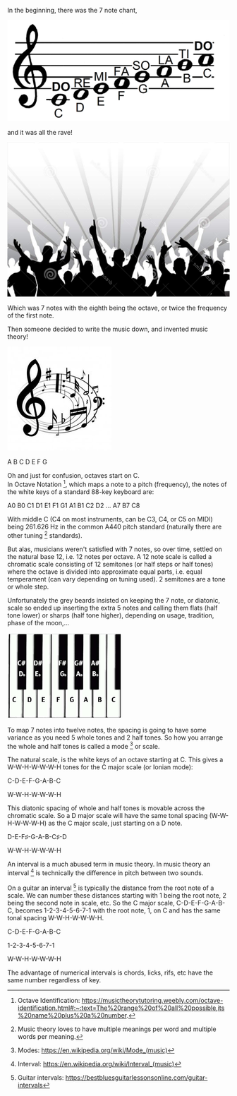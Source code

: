 In the beginning, there was the 7 note chant,

![do-re-mi-so-la-ti-do](images/Do-Re-Mi_(PSF).png)

and it was all the rave!

![rave](images/rave.JPG)

Which was 7 notes with the eighth being the octave,
or twice the frequency of the first note.

Then someone decided to write the music down,
and invented music theory!

![music-theory](images/music-theory.JPG)

A B C D E F G

Oh and just for confusion, octaves start on C.  
In Octave Notation [^1], which maps a note to a pitch (frequency), 
the notes of the white keys of a standard 88-key keyboard are:

A0 B0 C1 D1 E1 F1 G1 A1 B1 C2 D2 ... A7 B7 C8

With middle C (C4 on most instruments, can be C3, C4, or C5 on MIDI) 
being 261.626 Hz in the common A440 pitch standard (naturally there 
are other tuning [^2] standards).

But alas, musicians weren't satisfied with 7 notes,
so over time, settled on the natural base 12, i.e. 
12 notes per octave.  A 12 note scale is called a 
chromatic scale consisting of 12 semitones (or half 
steps or half tones) where the octave is divided into
approximate equal parts, i.e. equal temperament (can vary 
depending on tuning used).  2 semitones are a tone or whole step.

Unfortunately the grey beards insisted on keeping
the 7 note, or diatonic, scale so ended up inserting the 
extra 5 notes and calling them flats (half tone lower) or 
sharps (half tone higher), depending on usage, tradition, 
phase of the moon,...

![keyboard-with-flats-and-sharps](images/keyboard-2.png)

To map 7 notes into twelve notes, the spacing is going to
have some variance as you need 5 whole tones and 2
half tones.  So how you arrange the whole and half
tones is called a mode [^3] or scale.

The natural scale, is the white keys of an octave starting
at C.  This gives a W-W-H-W-W-W-H tones for the C major scale
(or Ionian mode):

  C-D-E-F-G-A-B-C
   
   W-W-H-W-W-W-H

This diatonic spacing of whole and half tones is movable
across the chromatic scale.  So a D major scale will have
the same tonal spacing (W-W-H-W-W-W-H) as the C major scale,
just starting on a D note.

  D-E-F♯-G-A-B-C♯-D

   W-W-H-W-W-W-H

An interval is a much abused term in music theory.  In music theory
an interval [^4] is technically the difference in pitch between two sounds.

On a guitar an interval [^5] is typically the distance from the root note of
a scale.  We can number these distances starting with 1 being the root
note, 2 being the second note in scale, etc.  So
the C major scale, C-D-E-F-G-A-B-C, becomes 1-2-3-4-5-6-7-1
with the root note, 1, on C and has the same tonal spacing 
W-W-H-W-W-W-H.

  C-D-E-F-G-A-B-C
  
  1-2-3-4-5-6-7-1
  
   W-W-H-W-W-W-H

The advantage of numerical intervals is chords, licks, rifs, etc have the
same number regardless of key.

[^1]: Octave Identification: https://musictheorytutoring.weebly.com/octave-identification.html#:~:text=The%20range%20of%20all%20possible,its%20name%20plus%20a%20number.
[^2]: Music theory loves to have multiple meanings per word and multiple words per meaning.
[^3]: Modes: https://en.wikipedia.org/wiki/Mode_(music)
[^4]: Interval: https://en.wikipedia.org/wiki/Interval_(music)
[^5]: Guitar intervals: https://bestbluesguitarlessonsonline.com/guitar-intervals

